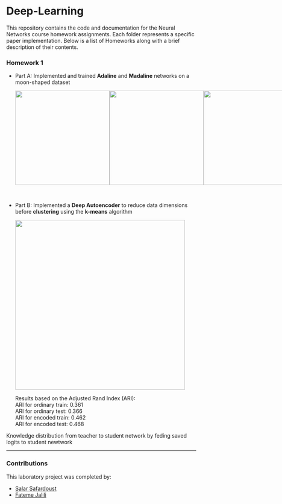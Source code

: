 # Deep-Learning

This repository contains the code and documentation for the Neural Networks course homework assignments. Each folder represents a specific paper implementation. Below is a list of Homeworks along with a brief description of their contents.

### Homework 1

- Part A: Implemented and trained **Adaline** and **Madaline** networks on a moon-shaped dataset

  <div style="display: flex; justify-content: space-between;">
    <img src="https://github.com/user-attachments/assets/85d6e45a-31c2-4008-a5b1-823528f70329" width="250">
    <img src="https://github.com/user-attachments/assets/2ba4384e-2a9d-4407-8258-83f264157ea2" width="250">
    <img src="https://github.com/user-attachments/assets/e0fec43f-8fb9-44a8-a823-7f0aaeaff5a1" width="250">
  </div>

<br>

- Part B: Implemented a **Deep Autoencoder** to reduce data dimensions before **clustering** using the **k-means** algorithm
  
  <div style="display: flex; justify-content: space-between;">
    <img src="https://github.com/user-attachments/assets/80fdd936-bdef-4f95-afa1-b9fe65c91060" width="450">
  </div>

  Results based on the Adjusted Rand Index (ARI): \
  ARI for ordinary train: 0.361 \
  ARI for ordinary test: 0.366 \
  ARI for encoded train: 0.462 \
  ARI for encoded test: 0.468


Knowledge distribution from teacher to student network by feding saved logits to student newtwork


---

### Contributions

This laboratory project was completed by:

- [Salar Safardoust](https://github.com/salar-sfd)
- [Fateme Jalili](https://github.com/fatemeJalili)


